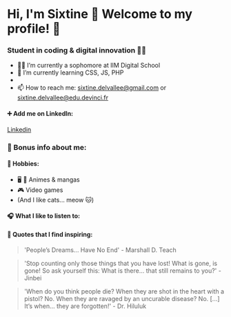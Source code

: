 # Hi, I'm Sixtine :wave: Welcome to my profile! :slightly_smiling_face:

### Student in coding & digital innovation :woman_student:

* :woman_technologist: I’m currently a sophomore at IIM Digital School
* :brain: I’m currently learning CSS, JS, PHP
* <!-- you can see my work in my "xx" repository here (lien)-->
* 📫 How to reach me: sixtine.delvallee@gmail.com or sixtine.delvallee@edu.devinci.fr


#### :heavy_plus_sign: Add me on LinkedIn:

<!-- ![this in an image]() -->

[Linkedin](https://www.linkedin.com/in/sixtine-delvallee/)

### :eyes: Bonus info about me:

#### :sparkling_heart: Hobbies:
* :desktop_computer: :open_book: Animes & mangas
* :video_game: Video games
* (And I like cats... meow :cat:)

#### :headphones: What I like to listen to:
<!--
<iframe style="border-radius:12px" src="https://open.spotify.com/embed/track/5D5fiDX8MhK3lfHJmZZmpt?utm_source=generator" width="100%" height="152" frameBorder="0" allowfullscreen="" allow="autoplay; clipboard-write; encrypted-media; fullscreen; picture-in-picture" loading="lazy"></iframe>
-->
<!--
~~~html
<iframe style="border-radius:12px" src="https://open.spotify.com/embed/track/5D5fiDX8MhK3lfHJmZZmpt?utm_source=generator" width="100%" height="152" frameBorder="0" allowfullscreen="" allow="autoplay; clipboard-write; encrypted-media; fullscreen; picture-in-picture" loading="lazy"></iframe>
~~~ -->

#### :thinking: Quotes that I find inspiring:

> 'People’s Dreams... Have No End' - Marshall D. Teach

> 'Stop counting only those things that you have lost! What is gone, is gone! So ask yourself this: What is there... that still remains to you?' - Jinbei

> 'When do you think people die? When they are shot in the heart with a pistol? No. When they are ravaged by an uncurable disease? No. [...] It’s when... they are forgotten!' - Dr. Hiluluk


<!--
**Lawberryy/Lawberryy** is a ✨ _special_ ✨ repository because its `README.md` (this file) appears on your GitHub profile.

Here are some ideas to get you started:

- 🔭 I’m currently working on ...
- 🌱 I’m currently learning ...
- 👯 I’m looking to collaborate on ...
- 🤔 I’m looking for help with ...
- 💬 Ask me about ...
- 📫 How to reach me: ...
- 😄 Pronouns: ...
- ⚡ Fun fact: ...
-->
